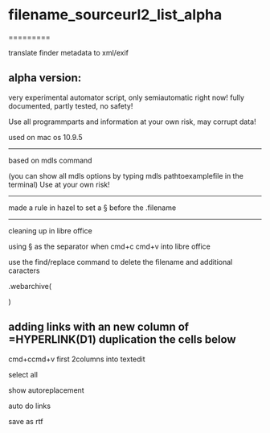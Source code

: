# filename_sourceurl2_list_alpha
=========

translate finder metadata to xml/exif


alpha version:
------------
very experimental automator script, only semiautomatic right now! fully documented, partly tested, no safety!

Use all programmparts and information at your own risk, may corrupt data!

used on mac os 10.9.5

------------


based on mdls command 

(you can show all mdls options by typing mdls pathtoexamplefile in the terminal)
Use at your own risk!

------------
made a rule in hazel to set a § before the .filename

------------
cleaning up in libre office

using § as the separator when cmd+c cmd+v into libre office

use the find/replace command to delete the filename and additional caracters

 .webarchive( 
 
   )
   

adding links with an new column of =HYPERLINK(D1)
duplication the cells below
------------
cmd+ccmd+v first 2columns into textedit 

select all

show autoreplacement 
 
 auto  do links
 
 save as rtf
